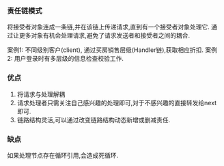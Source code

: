 ### 责任链模式

将接受者对象连成一条链,并在该链上传递请求,直到有一个接受者对象处理它.
通过让更多对象有机会处理请求,避免了请求发送者和接受者之间的耦合.

案例1: 不同级别客户(client), 通过买房销售层级(Handler链),获取相应折扣.
案例2: 用户登录时有多层级的信息检查校验工作.

### 优点
1. 将请求与处理解耦
2. 请求处理者只需关注自己感兴趣的处理即可,对于不感兴趣的直接转发给next即可.
3. 链路结构灵活,可以通过改变链路结构动态新增或删减责任.

### 缺点
如果处理节点存在循环引用,会造成死循环.

